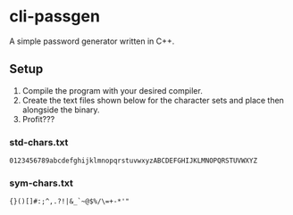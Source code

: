 # cli-passgen
 A simple password generator written in C++.

 ## Setup
 1. Compile the program with your desired compiler.
 2. Create the text files shown below for the character sets and place then alongside the binary.
 3. Profit???

 ### std-chars.txt
 ```
 0123456789abcdefghijklmnopqrstuvwxyzABCDEFGHIJKLMNOPQRSTUVWXYZ
 ```

 ### sym-chars.txt
 ```
 {}()[]#:;^,.?!|&_`~@$%/\=+-*'"
 ```
